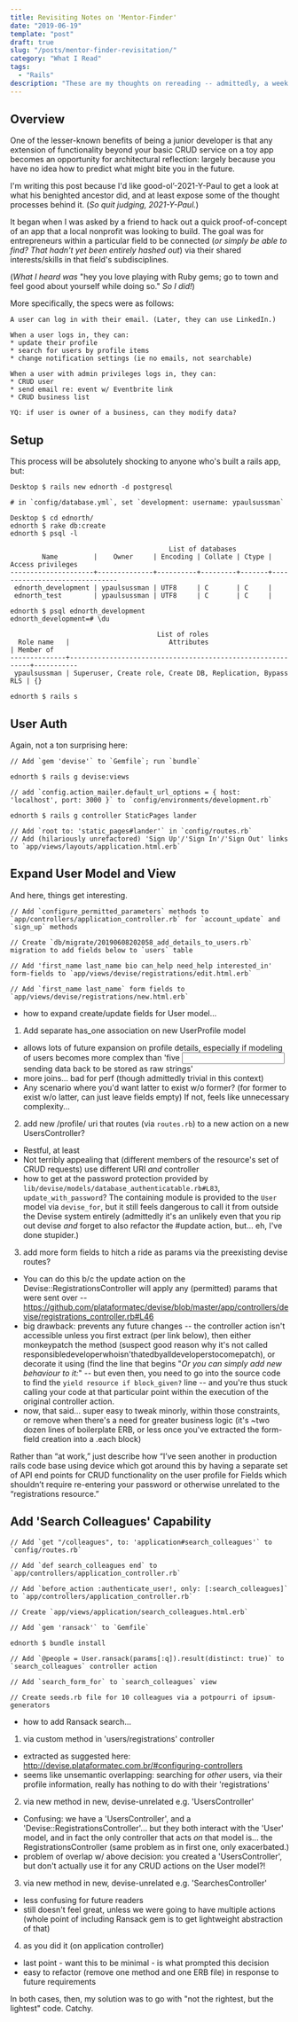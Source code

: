 ```yaml
---
title: Revisiting Notes on 'Mentor-Finder'
date: "2019-06-19"
template: "post"
draft: true
slug: "/posts/mentor-finder-revisitation/"
category: "What I Read"
tags:
  - "Rails"
description: "These are my thoughts on rereading -- admittedly, a week later -- the notes I'd kept on building a toy app by which mentors and mentees in the MPLS startup space could connect."
---
```


## Overview

One of the lesser-known benefits of being a junior developer is that any extension of functionality beyond your basic CRUD service on a toy app becomes an opportunity for architectural reflection: largely because you have no idea how to predict what might bite you in the future. 

I'm writing this post because I'd like good-ol’-2021-Y-Paul to get a look at what his benighted ancestor did, and at least expose some of the thought processes behind it. (_So quit judging, 2021-Y-Paul._)

It began when I was asked by a friend to hack out a quick proof-of-concept of an app that a local nonprofit was looking to build. The goal was for entrepreneurs within a particular field to be connected (_or simply be able to find? That hadn't yet been entirely hashed out_) via their shared interests/skills in that field's subdisciplines.

(_What I heard was_ "hey you love playing with Ruby gems; go to town and feel good about yourself while doing so." _So I did!_)

More specifically, the specs were as follows:
```
A user can log in with their email. (Later, they can use LinkedIn.)

When a user logs in, they can:
* update their profile
* search for users by profile items
* change notification settings (ie no emails, not searchable)

When a user with admin privileges logs in, they can:
* CRUD user
* send email re: event w/ Eventbrite link
* CRUD business list

YQ: if user is owner of a business, can they modify data?
```

## Setup

This process will be absolutely shocking to anyone who's built a rails app, but:
```
Desktop $ rails new ednorth -d postgresql

# in `config/database.yml`, set `development: username: ypaulsussman`

Desktop $ cd ednorth/
ednorth $ rake db:create
ednorth $ psql -l

                                        List of databases
        Name         |    Owner     | Encoding | Collate | Ctype |       Access privileges      
---------------------+--------------+----------+---------+-------+-------------------------------
 ednorth_development | ypaulsussman | UTF8     | C       | C     |
 ednorth_test        | ypaulsussman | UTF8     | C       | C     |

ednorth $ psql ednorth_development
ednorth_development=# \du

                                     List of roles
  Role name   |                         Attributes                         | Member of
--------------+------------------------------------------------------------+-----------
 ypaulsussman | Superuser, Create role, Create DB, Replication, Bypass RLS | {}

ednorth $ rails s
```

## User Auth

Again, not a ton surprising here:

```
// Add `gem 'devise'` to `Gemfile`; run `bundle`

ednorth $ rails g devise:views

// add `config.action_mailer.default_url_options = { host: 'localhost', port: 3000 }` to `config/environments/development.rb`

ednorth $ rails g controller StaticPages lander

// Add `root to: 'static_pages#lander'` in `config/routes.rb`
// Add (hilariously unrefactored) 'Sign Up'/'Sign In'/'Sign Out' links to `app/views/layouts/application.html.erb`
```


## Expand User Model and View

And here, things get interesting.

```
// Add `configure_permitted_parameters` methods to `app/controllers/application_controller.rb` for `account_update` and `sign_up` methods

// Create `db/migrate/20190608202058_add_details_to_users.rb` migration to add fields below to `users` table

// Add 'first_name last_name bio can_help need_help interested_in' form-fields to `app/views/devise/registrations/edit.html.erb`

// Add `first_name last_name` form fields to `app/views/devise/registrations/new.html.erb`
```

* how to expand create/update fields for User model...
1. Add separate has_one association on new UserProfile model
* allows lots of future expansion on profile details, especially if modeling of users becomes more complex than 'five <input type=text> sending data back to be stored as raw strings'
* more joins... bad for perf (though admittedly trivial in this context)
* Any scenario where you'd want latter to exist w/o former? (for former to exist w/o latter, can just leave fields
empty) If not, feels like unnecessary complexity...

2. add new /profile/ uri that routes (via `routes.rb`) to a new action on a new UsersController?
* Restful, at least
* Not terribly appealing that (different members of the resource's set of CRUD requests) use different URI _and_ controller
* how to get at the password protection provided by `lib/devise/models/database_authenticatable.rb#L83`, `update_with_password`? The containing module is provided to the `User` model via `devise_for`, but it still feels dangerous to call it from outside the Devise system entirely (admittedly it's an unlikely even that you rip out devise _and_ forget to also refactor the #update action, but... eh, I've done stupider.)

3. add more form fields to hitch a ride as params via the preexisting devise routes?
* You can do this b/c the update action on the Devise::RegistrationsController will apply any (permitted) params that
were sent over --
https://github.com/plataformatec/devise/blob/master/app/controllers/devise/registrations_controller.rb#L46
* big drawback: prevents any future changes -- the controller action isn't accessible unless you first extract (per link below), then either monkeypatch the method (suspect good reason why it's not called responsibledeveloperwhoisn'thatedbyalldeveloperstocomepatch), or decorate it using (find the line that begins "_Or you can simply add new behaviour to it:_" -- but even then, you need to go into the source code to find the `yield resource if block_given?` line -- and you're thus stuck calling your code at that particular point within the execution of the original controller action.
* now, that said... super easy to tweak minorly, within those constraints, or remove when there's a need for greater business logic (it's ~two dozen lines of boilerplate ERB, or less once you've extracted the form-field creation into a .each block)

Rather than “at work,” just describe how “I’ve seen another in production rails code base using device which got around this by having a separate set of API end points for CRUD functionality on the user profile for Fields which shouldn’t require re-entering your password or otherwise unrelated to the “registrations resource.”

## Add 'Search Colleagues' Capability

```
// Add `get "/colleagues", to: 'application#search_colleagues'` to `config/routes.rb`

// Add `def search_colleagues end` to `app/controllers/application_controller.rb`

// Add `before_action :authenticate_user!, only: [:search_colleagues]` to `app/controllers/application_controller.rb`

// Create `app/views/application/search_colleagues.html.erb`

// Add `gem 'ransack'` to `Gemfile`

ednorth $ bundle install

// Add `@people = User.ransack(params[:q]).result(distinct: true)` to `search_colleagues` controller action

// Add `search_form_for` to `search_colleagues` view

// Create seeds.rb file for 10 colleagues via a potpourri of ipsum-generators
```

 * how to add Ransack search...
1. via custom method in 'users/registrations' controller
* extracted as suggested here: http://devise.plataformatec.com.br/#configuring-controllers
* seems like unsemantic overlapping: searching for _other_ users, via their profile information, really has nothing to
do with their 'registrations'

2. via new method in new, devise-unrelated e.g. 'UsersController'
* Confusing: we have a 'UsersController', and a 'Devise::RegistrationsController'... but they both interact with the
'User' model, and in fact the only controller that acts *on* that model is... the RegistrationsController (same problem
as in first one, only exacerbated.)
* problem of overlap w/ above decision: you created a 'UsersController', but don't actually use it for any CRUD actions
on the User model?!

3. via new method in new, devise-unrelated e.g. 'SearchesController'
* less confusing for future readers
* still doesn't feel great, unless we were going to have multiple actions (whole point of including Ransack gem is to
get lightweight abstraction of that)

4. as you did it (on application controller)
* last point - want this to be minimal - is what prompted this decision
* easy to refactor (remove one method and one ERB file) in response to future requirements


In both cases, then, my solution was to go with "not the rightest, but the lightest" code. Catchy. 